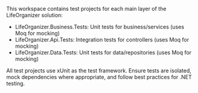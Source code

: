 <!-- Use this file to provide workspace-specific custom instructions to Copilot. For more details, visit https://code.visualstudio.com/docs/copilot/copilot-customization#_use-a-githubcopilotinstructionsmd-file -->

This workspace contains test projects for each main layer of the LifeOrganizer solution:
- LifeOrganizer.Business.Tests: Unit tests for business/services (uses Moq for mocking)
- LifeOrganizer.Api.Tests: Integration tests for controllers (uses Moq for mocking)
- LifeOrganizer.Data.Tests: Unit tests for data/repositories (uses Moq for mocking)

All test projects use xUnit as the test framework. Ensure tests are isolated, mock dependencies where appropriate, and follow best practices for .NET testing.
